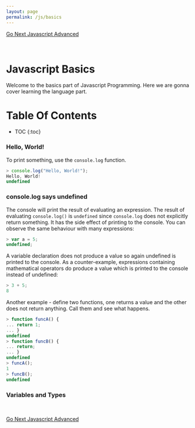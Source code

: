 ```yaml
---
layout: page
permalink: /js/basics
---
```

[Go Next Javascript Advanced](/js/advanced)

<br>
<h1><b>Javascript Basics</b></h1>
Welcome to the basics part of Javascript Programming. Here we are gonna cover learning the language part.

<h1><b>Table Of Contents</b></h1>

* TOC
{:toc}

### Hello, World!
To print something, use the `console.log` function.
```js
> console.log("Hello, World!");
Hello, World!
undefined
```

### console.log says undefined
The console will print the result of evaluating an expression. The result of evaluating `console.log()` is `undefined` since `console.log` does not explicitly return something. It has the side effect of printing to the console. You can observe the same behaviour with many expressions:
```js
> var a = 5;
undefined;
```
A variable declaration does not produce a value so again undefined is printed to the console. As a counter-example, expressions containing mathematical operators do produce a value which is printed to the console instead of undefined:
```js
> 3 + 5;
8
```
Another example - define two functions, one returns a value and the other does not return anything. Call them and see what happens.
```js
> function funcA() {
... return 1;
... }
undefined
> function funcB() {
... return;
... }
undefined
> funcA();
1
> funcB();
undefined
```

### Variables and Types


<br>

[Go Next Javascript Advanced](/js/advanced)